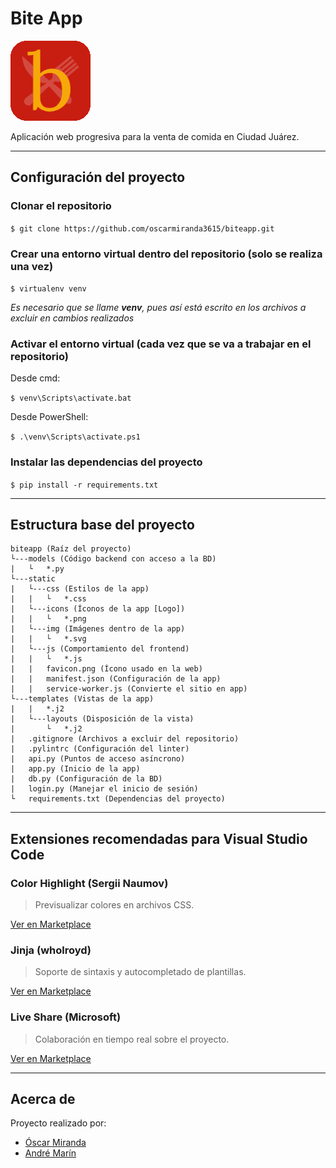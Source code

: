 # Bite App #

![Bite App Logo](logo.png)

Aplicación web progresiva para la venta de comida en Ciudad Juárez.

---

## Configuración del proyecto ##

### Clonar el repositorio ###

`$ git clone https://github.com/oscarmiranda3615/biteapp.git`

### Crear una entorno virtual dentro del repositorio (solo se realiza una vez) ###

`$ virtualenv venv`

*Es necesario que se llame __venv__, pues así está escrito en los archivos a excluir en cambios realizados*

### Activar el entorno virtual (cada vez que se va a trabajar en el repositorio) ###

Desde cmd:

`$ venv\Scripts\activate.bat`

Desde PowerShell:

`$ .\venv\Scripts\activate.ps1`

### Instalar las dependencias del proyecto ###

`$ pip install -r requirements.txt`

---

## Estructura base del proyecto ##

```
biteapp (Raíz del proyecto)
└---models (Código backend con acceso a la BD)
|	└	*.py
└---static
|	└---css (Estilos de la app)
|	|	└	*.css
|	└---icons (Íconos de la app [Logo])
|	|	└	*.png
|	└---img (Imágenes dentro de la app)
|	|	└	*.svg
|	└---js (Comportamiento del frontend)
|	|	└	*.js
|	|	favicon.png (Ícono usado en la web)
|	|	manifest.json (Configuración de la app)
|	|	service-worker.js (Convierte el sitio en app)
└---templates (Vistas de la app)
|	|	*.j2
|	└---layouts (Disposición de la vista)
|		└	*.j2
|	.gitignore (Archivos a excluir del repositorio)
|	.pylintrc (Configuración del linter)
|	api.py (Puntos de acceso asíncrono)
|	app.py (Inicio de la app)
|	db.py (Configuración de la BD)
|	login.py (Manejar el inicio de sesión)
└	requirements.txt (Dependencias del proyecto)
```

---

## Extensiones recomendadas para Visual Studio Code ##

### Color Highlight (Sergii Naumov) ###

> Previsualizar colores en archivos CSS.

[Ver en Marketplace](https://marketplace.visualstudio.com/items?itemName=naumovs.color-highlight)

### Jinja (wholroyd) ###

> Soporte de sintaxis y autocompletado de plantillas.

[Ver en Marketplace](https://marketplace.visualstudio.com/items?itemName=wholroyd.jinja)

### Live Share (Microsoft) ###

> Colaboración en tiempo real sobre el proyecto.

[Ver en Marketplace](https://marketplace.visualstudio.com/items?itemName=MS-vsliveshare.vsliveshare)

---

## Acerca de ##

Proyecto realizado por:

- [Óscar Miranda](https://github.com/oscarmiranda3615)
- [André Marín](https://github.com/andre7070)
